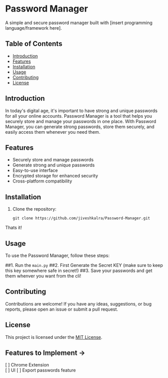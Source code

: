 # Password Manager

A simple and secure password manager built with [insert programming language/framework here].

## Table of Contents

- [Introduction](#introduction)
- [Features](#features)
- [Installation](#installation)
- [Usage](#usage)
- [Contributing](#contributing)
- [License](#license)

## Introduction

In today's digital age, it's important to have strong and unique passwords for all your online accounts. Password Manager is a tool that helps you securely store and manage your passwords in one place. With Password Manager, you can generate strong passwords, store them securely, and easily access them whenever you need them.

## Features

- Securely store and manage passwords
- Generate strong and unique passwords
- Easy-to-use interface
- Encrypted storage for enhanced security
- Cross-platform compatibility

## Installation

1. Clone the repository:

    ```shell
    git clone https://github.com/jiveshkalra/Password-Manager.git
    ``` 
Thats it!

## Usage

To use the Password Manager, follow these steps:

##1. Run the `main.py`
##2. First Generate the Secret KEY (make sure to keep this key somewhere safe in secret!)
##3. Save your passwords and get them whenver you want from the cli! 

## Contributing

Contributions are welcome! If you have any ideas, suggestions, or bug reports, please open an issue or submit a pull request.

## License

This project is licensed under the [MIT License](LICENSE).

## Features to Implement  ->
[ ] Chrome Extension  
[ ] UI
[ ] Export passwords feature 